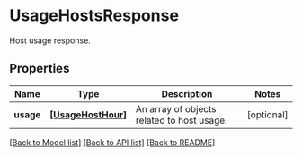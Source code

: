# UsageHostsResponse

Host usage response.

## Properties

| Name      | Type                                    | Description                                | Notes      |
| --------- | --------------------------------------- | ------------------------------------------ | ---------- |
| **usage** | [**[UsageHostHour]**](UsageHostHour.md) | An array of objects related to host usage. | [optional] |

[[Back to Model list]](README.md#documentation-for-models) [[Back to API list]](README.md#documentation-for-api-endpoints) [[Back to README]](README.md)
